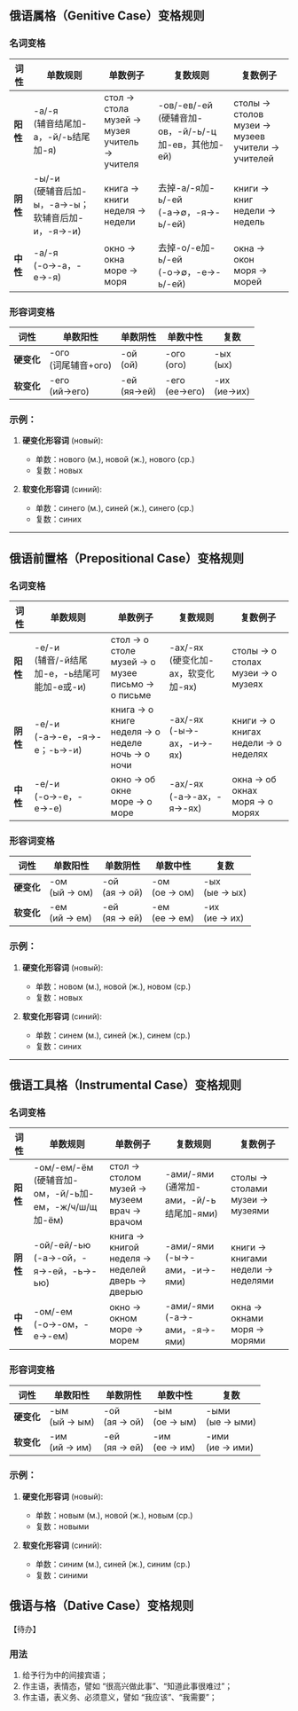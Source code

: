 ## 俄语属格（Genitive Case）变格规则

### 名词变格

| 词性 | 单数规则 | 单数例子 | 复数规则 | 复数例子 |
|------|----------|----------|----------|----------|
| **阳性** | -а/-я<br>(辅音结尾加-а，-й/-ь结尾加-я) | стол → стола<br>музей → музея<br>учитель → учителя | -ов/-ев/-ей<br>(硬辅音加-ов，-й/-ь/-ц加-ев，其他加-ей) | столы → столов<br>музеи → музеев<br>учители → учителей |
| **阴性** | -ы/-и<br>(硬辅音后加-ы，-а→-ы；软辅音后加-и，-я→-и) | книга → книги<br>неделя → недели | 去掉-а/-я加-ь/-ей<br>(-а→∅，-я→-ь/-ей) | книги → книг<br>недели → недель |
| **中性** | -а/-я<br>(-о→-а，-е→-я) | окно → окна<br>море → моря | 去掉-о/-е加-ь/-ей<br>(-о→∅，-е→-ь/-ей) | окна → окон<br>моря → морей |

### 形容词变格

| 词性 | 单数阳性 | 单数阴性 | 单数中性 | 复数 |
|------|----------|----------|----------|------|
| **硬变化** | -ого<br>(词尾辅音+ого) | -ой<br>(ой) | -ого<br>(ого) | -ых<br>(ых) |
| **软变化** | -его<br>(ий→его) | -ей<br>(яя→ей) | -его<br>(ее→его) | -их<br>(ие→их) |

### 示例：
1. **硬变化形容词** (новый):
   - 单数：нового (м.), новой (ж.), нового (ср.)
   - 复数：новых

2. **软变化形容词** (синий):
   - 单数：синего (м.), синей (ж.), синего (ср.)
   - 复数：синих

---

## 俄语前置格（Prepositional Case）变格规则

### 名词变格

| 词性 | 单数规则 | 单数例子 | 复数规则 | 复数例子 |
|------|----------|----------|----------|----------|
| **阳性** | -е/-и<br>(辅音/-й结尾加-е，-ь结尾可能加-е或-и) | стол → о столе<br>музей → о музее<br>письмо → о письме | -ах/-ях<br>(硬变化加-ах，软变化加-ях) | столы → о столах<br>музеи → о музеях |
| **阴性** | -е/-и<br>(-а→-е，-я→-е；-ь→-и) | книга → о книге<br>неделя → о неделе<br>ночь → о ночи | -ах/-ях<br>(-ы→-ах，-и→-ях) | книги → о книгах<br>недели → о неделях |
| **中性** | -е/-и<br>(-о→-е，-е→-е) | окно → об окне<br>море → о море | -ах/-ях<br>(-а→-ах，-я→-ях) | окна → об окнах<br>моря → о морях |

### 形容词变格

| 词性 | 单数阳性 | 单数阴性 | 单数中性 | 复数 |
|------|----------|----------|----------|------|
| **硬变化** | -ом<br>(ый → ом) | -ой<br>(ая → ой) | -ом<br>(ое → ом) | -ых<br>(ые → ых) |
| **软变化** | -ем<br>(ий → ем) | -ей<br>(яя → ей) | -ем<br>(ее → ем) | -их<br>(ие → их) |

### 示例：
1. **硬变化形容词** (новый):
   - 单数：новом (м.), новой (ж.), новом (ср.)
   - 复数：новых

2. **软变化形容词** (синий):
   - 单数：синем (м.), синей (ж.), синем (ср.)
   - 复数：синих

---

## 俄语工具格（Instrumental Case）变格规则

### 名词变格

| 词性 | 单数规则 | 单数例子 | 复数规则 | 复数例子 |
|------|----------|----------|----------|----------|
| **阳性** | -ом/-ем/-ём<br>(硬辅音加-ом，-й/-ь加-ем，-ж/ч/ш/щ加-ём) | стол → столом<br>музей → музеем<br>врач → врачом | -ами/-ями<br>(通常加-ами，-й/-ь结尾加-ями) | столы → столами<br>музеи → музеями |
| **阴性** | -ой/-ей/-ью<br>(-а→-ой，-я→-ей，-ь→-ью) | книга → книгой<br>неделя → неделей<br>дверь → дверью | -ами/-ями<br>(-ы→-ами，-и→-ями) | книги → книгами<br>недели → неделями |
| **中性** | -ом/-ем<br>(-о→-ом，-е→-ем) | окно → окном<br>море → морем | -ами/-ями<br>(-а→-ами，-я→-ями) | окна → окнами<br>моря → морями |

### 形容词变格

| 词性 | 单数阳性 | 单数阴性 | 单数中性 | 复数 |
|------|----------|----------|----------|------|
| **硬变化** | -ым<br>(ый → ым) | -ой<br>(ая → ой) | -ым<br>(ое → ым) | -ыми<br>(ые → ыми) |
| **软变化** | -им<br>(ий → им) | -ей<br>(яя → ей) | -им<br>(ее → им) | -ими<br>(ие → ими) |

### 示例：
1. **硬变化形容词** (новый):
   - 单数：новым (м.), новой (ж.), новым (ср.)
   - 复数：новыми

2. **软变化形容词** (синий):
   - 单数：синим (м.), синей (ж.), синим (ср.)
   - 复数：синими

## 俄语与格（Dative Case）变格规则
【待办】

### 用法
1. 给予行为中的间接宾语；
2. 作主语，表情态，譬如 “很高兴做此事”、“知道此事很难过”；
3. 作主语，表义务、必须意义，譬如 “我应该”、“我需要”；
